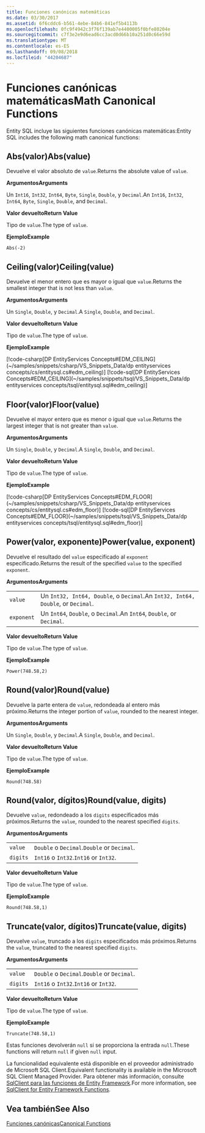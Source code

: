 ```yaml
---
title: Funciones canónicas matemáticas
ms.date: 03/30/2017
ms.assetid: 6f6cddc6-b561-4ebe-84b6-841ef5b4113b
ms.openlocfilehash: 0fc9f4942c3f76f139ab7e4400005f0bfe80204e
ms.sourcegitcommit: c7f3e2e9d6ead6cc3acd0d66b10a251d0c66e59d
ms.translationtype: MT
ms.contentlocale: es-ES
ms.lasthandoff: 09/08/2018
ms.locfileid: "44204687"
---
```

# <a name="math-canonical-functions"></a><span data-ttu-id="63012-102">Funciones canónicas matemáticas</span><span class="sxs-lookup"><span data-stu-id="63012-102">Math Canonical Functions</span></span>

<span data-ttu-id="63012-103">Entity SQL incluye las siguientes funciones canónicas matemáticas:</span><span class="sxs-lookup"><span data-stu-id="63012-103">Entity SQL includes the following math canonical functions:</span></span>
  
## <a name="absvalue"></a><span data-ttu-id="63012-104">Abs(valor)</span><span class="sxs-lookup"><span data-stu-id="63012-104">Abs(value)</span></span>

<span data-ttu-id="63012-105">Devuelve el valor absoluto de `value`.</span><span class="sxs-lookup"><span data-stu-id="63012-105">Returns the absolute value of `value`.</span></span>

<span data-ttu-id="63012-106">**Argumentos**</span><span class="sxs-lookup"><span data-stu-id="63012-106">**Arguments**</span></span>

<span data-ttu-id="63012-107">Un `Int16`, `Int32`, `Int64`, `Byte`, `Single`, `Double`, y `Decimal`.</span><span class="sxs-lookup"><span data-stu-id="63012-107">An `Int16`, `Int32`, `Int64`, `Byte`, `Single`, `Double`, and `Decimal`.</span></span>

<span data-ttu-id="63012-108">**Valor devuelto**</span><span class="sxs-lookup"><span data-stu-id="63012-108">**Return Value**</span></span>

<span data-ttu-id="63012-109">Tipo de `value`.</span><span class="sxs-lookup"><span data-stu-id="63012-109">The type of `value`.</span></span>

<span data-ttu-id="63012-110">**Ejemplo**</span><span class="sxs-lookup"><span data-stu-id="63012-110">**Example**</span></span>

`Abs(-2)`

## <a name="ceilingvalue"></a><span data-ttu-id="63012-111">Ceiling(valor)</span><span class="sxs-lookup"><span data-stu-id="63012-111">Ceiling(value)</span></span>

<span data-ttu-id="63012-112">Devuelve el menor entero que es mayor o igual que `value`.</span><span class="sxs-lookup"><span data-stu-id="63012-112">Returns the smallest integer that is not less than `value`.</span></span>

<span data-ttu-id="63012-113">**Argumentos**</span><span class="sxs-lookup"><span data-stu-id="63012-113">**Arguments**</span></span>

<span data-ttu-id="63012-114">Un `Single`, `Double`, y `Decimal`.</span><span class="sxs-lookup"><span data-stu-id="63012-114">A `Single`, `Double`, and `Decimal`.</span></span>

<span data-ttu-id="63012-115">**Valor devuelto**</span><span class="sxs-lookup"><span data-stu-id="63012-115">**Return Value**</span></span>

<span data-ttu-id="63012-116">Tipo de `value`.</span><span class="sxs-lookup"><span data-stu-id="63012-116">The type of `value`.</span></span>

<span data-ttu-id="63012-117">**Ejemplo**</span><span class="sxs-lookup"><span data-stu-id="63012-117">**Example**</span></span>

[!code-csharp[DP EntityServices Concepts#EDM_CEILING](~/samples/snippets/csharp/VS_Snippets_Data/dp entityservices concepts/cs/entitysql.cs#edm_ceiling)]
[!code-sql[DP EntityServices Concepts#EDM_CEILING](~/samples/snippets/tsql/VS_Snippets_Data/dp entityservices concepts/tsql/entitysql.sql#edm_ceiling)]

## <a name="floorvalue"></a><span data-ttu-id="63012-118">Floor(valor)</span><span class="sxs-lookup"><span data-stu-id="63012-118">Floor(value)</span></span>

<span data-ttu-id="63012-119">Devuelve el mayor entero que es menor o igual que `value`.</span><span class="sxs-lookup"><span data-stu-id="63012-119">Returns the largest integer that is not greater than `value`.</span></span>

<span data-ttu-id="63012-120">**Argumentos**</span><span class="sxs-lookup"><span data-stu-id="63012-120">**Arguments**</span></span>

<span data-ttu-id="63012-121">Un `Single`, `Double`, y `Decimal`.</span><span class="sxs-lookup"><span data-stu-id="63012-121">A `Single`, `Double`, and `Decimal`.</span></span>

<span data-ttu-id="63012-122">**Valor devuelto**</span><span class="sxs-lookup"><span data-stu-id="63012-122">**Return Value**</span></span>

<span data-ttu-id="63012-123">Tipo de `value`.</span><span class="sxs-lookup"><span data-stu-id="63012-123">The type of `value`.</span></span>

<span data-ttu-id="63012-124">**Ejemplo**</span><span class="sxs-lookup"><span data-stu-id="63012-124">**Example**</span></span>

[!code-csharp[DP EntityServices Concepts#EDM_FLOOR](~/samples/snippets/csharp/VS_Snippets_Data/dp entityservices concepts/cs/entitysql.cs#edm_floor)]
[!code-sql[DP EntityServices Concepts#EDM_FLOOR](~/samples/snippets/tsql/VS_Snippets_Data/dp entityservices concepts/tsql/entitysql.sql#edm_floor)]

## <a name="powervalue-exponent"></a><span data-ttu-id="63012-125">Power(valor, exponente)</span><span class="sxs-lookup"><span data-stu-id="63012-125">Power(value, exponent)</span></span>

<span data-ttu-id="63012-126">Devuelve el resultado del `value` especificado al `exponent` especificado.</span><span class="sxs-lookup"><span data-stu-id="63012-126">Returns the result of the specified `value` to the specified `exponent`.</span></span>

<span data-ttu-id="63012-127">**Argumentos**</span><span class="sxs-lookup"><span data-stu-id="63012-127">**Arguments**</span></span>

|  |  |
|--|--|
|`value` | <span data-ttu-id="63012-128">Un `Int32, Int64, Double`, o `Decimal`.</span><span class="sxs-lookup"><span data-stu-id="63012-128">An `Int32, Int64, Double`, or `Decimal`.</span></span> |
|`exponent` | <span data-ttu-id="63012-129">Un `Int64`, `Double`, o `Decimal`.</span><span class="sxs-lookup"><span data-stu-id="63012-129">An `Int64`, `Double`, or `Decimal`.</span></span> |

<span data-ttu-id="63012-130">**Valor devuelto**</span><span class="sxs-lookup"><span data-stu-id="63012-130">**Return Value**</span></span>

<span data-ttu-id="63012-131">Tipo de `value`.</span><span class="sxs-lookup"><span data-stu-id="63012-131">The type of `value`.</span></span>

<span data-ttu-id="63012-132">**Ejemplo**</span><span class="sxs-lookup"><span data-stu-id="63012-132">**Example**</span></span>

`Power(748.58,2)`

## <a name="roundvalue"></a><span data-ttu-id="63012-133">Round(valor)</span><span class="sxs-lookup"><span data-stu-id="63012-133">Round(value)</span></span>

<span data-ttu-id="63012-134">Devuelve la parte entera de `value`, redondeada al entero más próximo.</span><span class="sxs-lookup"><span data-stu-id="63012-134">Returns the integer portion of `value`, rounded to the nearest integer.</span></span>

<span data-ttu-id="63012-135">**Argumentos**</span><span class="sxs-lookup"><span data-stu-id="63012-135">**Arguments**</span></span>

<span data-ttu-id="63012-136">Un `Single`, `Double`, y `Decimal`.</span><span class="sxs-lookup"><span data-stu-id="63012-136">A `Single`, `Double`, and `Decimal`.</span></span>

<span data-ttu-id="63012-137">**Valor devuelto**</span><span class="sxs-lookup"><span data-stu-id="63012-137">**Return Value**</span></span>

<span data-ttu-id="63012-138">Tipo de `value`.</span><span class="sxs-lookup"><span data-stu-id="63012-138">The type of `value`.</span></span>

<span data-ttu-id="63012-139">**Ejemplo**</span><span class="sxs-lookup"><span data-stu-id="63012-139">**Example**</span></span>

`Round(748.58)`

## <a name="roundvalue-digits"></a><span data-ttu-id="63012-140">Round(valor, dígitos)</span><span class="sxs-lookup"><span data-stu-id="63012-140">Round(value, digits)</span></span>

<span data-ttu-id="63012-141">Devuelve `value`, redondeado a los `digits` especificados más próximos.</span><span class="sxs-lookup"><span data-stu-id="63012-141">Returns the `value`, rounded to the nearest specified `digits`.</span></span>

<span data-ttu-id="63012-142">**Argumentos**</span><span class="sxs-lookup"><span data-stu-id="63012-142">**Arguments**</span></span>

|  |  |
|--|--|
|`value`|<span data-ttu-id="63012-143">`Double` o `Decimal`.</span><span class="sxs-lookup"><span data-stu-id="63012-143">`Double` or `Decimal`.</span></span>|
|`digits`|<span data-ttu-id="63012-144">`Int16` o `Int32`.</span><span class="sxs-lookup"><span data-stu-id="63012-144">`Int16` or `Int32`.</span></span>|

<span data-ttu-id="63012-145">**Valor devuelto**</span><span class="sxs-lookup"><span data-stu-id="63012-145">**Return Value**</span></span>

<span data-ttu-id="63012-146">Tipo de `value`.</span><span class="sxs-lookup"><span data-stu-id="63012-146">The type of `value`.</span></span>

<span data-ttu-id="63012-147">**Ejemplo**</span><span class="sxs-lookup"><span data-stu-id="63012-147">**Example**</span></span>

`Round(748.58,1)`

## <a name="truncatevalue-digits"></a><span data-ttu-id="63012-148">Truncate(valor, dígitos)</span><span class="sxs-lookup"><span data-stu-id="63012-148">Truncate(value, digits)</span></span>

<span data-ttu-id="63012-149">Devuelve `value`, truncado a los `digits` especificados más próximos.</span><span class="sxs-lookup"><span data-stu-id="63012-149">Returns the `value`, truncated to the nearest specified `digits`.</span></span>

<span data-ttu-id="63012-150">**Argumentos**</span><span class="sxs-lookup"><span data-stu-id="63012-150">**Arguments**</span></span>

|  |  |
|--|--|
|`value`|<span data-ttu-id="63012-151">`Double` o `Decimal`.</span><span class="sxs-lookup"><span data-stu-id="63012-151">`Double` or `Decimal`.</span></span>|
|`digits`|<span data-ttu-id="63012-152">`Int16` o `Int32`.</span><span class="sxs-lookup"><span data-stu-id="63012-152">`Int16` or `Int32`.</span></span>|

<span data-ttu-id="63012-153">**Valor devuelto**</span><span class="sxs-lookup"><span data-stu-id="63012-153">**Return Value**</span></span>

<span data-ttu-id="63012-154">Tipo de `value`.</span><span class="sxs-lookup"><span data-stu-id="63012-154">The type of `value`.</span></span>

<span data-ttu-id="63012-155">**Ejemplo**</span><span class="sxs-lookup"><span data-stu-id="63012-155">**Example**</span></span>

`Truncate(748.58,1)`  
  
 <span data-ttu-id="63012-156">Estas funciones devolverán `null` si se proporciona la entrada `null`.</span><span class="sxs-lookup"><span data-stu-id="63012-156">These functions will return `null` if given `null` input.</span></span>  
  
 <span data-ttu-id="63012-157">La funcionalidad equivalente está disponible en el proveedor administrado de Microsoft SQL Client.</span><span class="sxs-lookup"><span data-stu-id="63012-157">Equivalent functionality is available in the Microsoft SQL Client Managed Provider.</span></span> <span data-ttu-id="63012-158">Para obtener más información, consulte [SqlClient para las funciones de Entity Framework](../../../../../../docs/framework/data/adonet/ef/sqlclient-for-ef-functions.md).</span><span class="sxs-lookup"><span data-stu-id="63012-158">For more information, see [SqlClient for Entity Framework Functions](../../../../../../docs/framework/data/adonet/ef/sqlclient-for-ef-functions.md).</span></span>  
  
## <a name="see-also"></a><span data-ttu-id="63012-159">Vea también</span><span class="sxs-lookup"><span data-stu-id="63012-159">See Also</span></span>  
 [<span data-ttu-id="63012-160">Funciones canónicas</span><span class="sxs-lookup"><span data-stu-id="63012-160">Canonical Functions</span></span>](../../../../../../docs/framework/data/adonet/ef/language-reference/canonical-functions.md)
